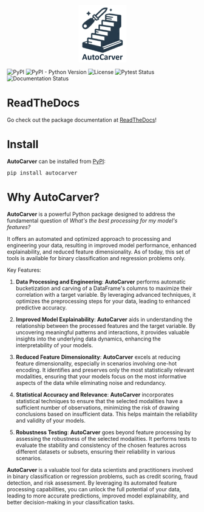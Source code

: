 
</p>
<p align="center">
    <img alt="AutoCarver Logo" src="https://raw.githubusercontent.com/mdefrance/AutoCarver/main/docs/source/artwork/auto_carver_symbol_small.png" width="25%">
</p>


</p>
<p align="left">
    <img alt="PyPI" src="https://img.shields.io/pypi/v/autocarver">
    <img alt="PyPI - Python Version" src="https://img.shields.io/pypi/pyversions/autocarver">
    <img alt="License" src="https://img.shields.io/github/license/mdefrance/autocarver">
    <img alt="Pytest Status" src="https://github.com/mdefrance/AutoCarver/actions/workflows/pytest.yml/badge.svg" >
    <img alt="Documentation Status" src="https://readthedocs.org/projects/autocarver/badge/?version=latest">
</p>


# ReadTheDocs

Go check out the package documentation at [ReadTheDocs](https://autocarver.readthedocs.io/en/latest/index.html)!

# Install

**AutoCarver** can be installed from [PyPI](https://pypi.org/project/AutoCarver):

<pre>
pip install autocarver
</pre>



# Why AutoCarver?

**AutoCarver** is a powerful Python package designed to address the fundamental question of *What's the best processing for my model's features?*

It offers an automated and optimized approach to processing and engineering your data, resulting in improved model performance, enhanced explainability, and reduced feature dimensionality.
As of today, this set of tools is available for binary classification and regression problems only.

Key Features:

1. **Data Processing and Engineering**: **AutoCarver** performs automatic bucketization and carving of a DataFrame's columns to maximize their correlation with a target variable. By leveraging advanced techniques, it optimizes the preprocessing steps for your data, leading to enhanced predictive accuracy.

2. **Improved Model Explainability**: **AutoCarver** aids in understanding the relationship between the processed features and the target variable. By uncovering meaningful patterns and interactions, it provides valuable insights into the underlying data dynamics, enhancing the interpretability of your models.

3. **Reduced Feature Dimensionality**: **AutoCarver** excels at reducing feature dimensionality, especially in scenarios involving one-hot encoding. It identifies and preserves only the most statistically relevant modalities, ensuring that your models focus on the most informative aspects of the data while eliminating noise and redundancy.

4. **Statistical Accuracy and Relevance**: **AutoCarver** incorporates statistical techniques to ensure that the selected modalities have a sufficient number of observations, minimizing the risk of drawing conclusions based on insufficient data. This helps maintain the reliability and validity of your models.

5. **Robustness Testing**: **AutoCarver** goes beyond feature processing by assessing the robustness of the selected modalities. It performs tests to evaluate the stability and consistency of the chosen features across different datasets or subsets, ensuring their reliability in various scenarios.

**AutoCarver** is a valuable tool for data scientists and practitioners involved in binary classification or regression problems, such as credit scoring, fraud detection, and risk assessment. By leveraging its automated feature processing capabilities, you can unlock the full potential of your data, leading to more accurate predictions, improved model explainability, and better decision-making in your classification tasks.

